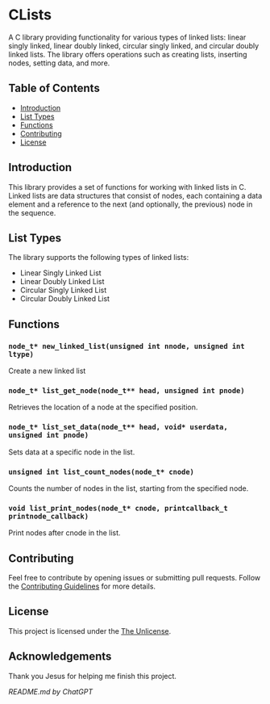 # CLists

A C library providing functionality for various types of linked lists: linear singly linked, linear doubly linked, circular singly linked, and circular doubly linked lists. The library offers operations such as creating lists, inserting nodes, setting data, and more.

## Table of Contents

- [Introduction](#introduction)
- [List Types](#list-types)
- [Functions](#functions)
- [Contributing](#contributing)
- [License](#license)

## Introduction

This library provides a set of functions for working with linked lists in C. Linked lists are data structures that consist of nodes, each containing a data element and a reference to the next (and optionally, the previous) node in the sequence.

## List Types

The library supports the following types of linked lists:

- Linear Singly Linked List
- Linear Doubly Linked List
- Circular Singly Linked List
- Circular Doubly Linked List

## Functions

### `node_t* new_linked_list(unsigned int nnode, unsigned int ltype)` 

Create a new linked list

### `node_t* list_get_node(node_t** head, unsigned int pnode)`

Retrieves the location of a node at the specified position.

### `node_t* list_set_data(node_t** head, void* userdata, unsigned int pnode)`

Sets data at a specific node in the list.

### `unsigned int list_count_nodes(node_t* cnode)`

Counts the number of nodes in the list, starting from the specified node.

### `void list_print_nodes(node_t* cnode, printcallback_t printnode_callback)` 

Print nodes after cnode in the list.

## Contributing

Feel free to contribute by opening issues or submitting pull requests. Follow the [Contributing Guidelines](CONTRIBUTING.md) for more details.

## License

This project is licensed under the [The Unlicense](LICENSE).

## Acknowledgements

Thank you Jesus for helping me finish this project. 

*README.md by ChatGPT*